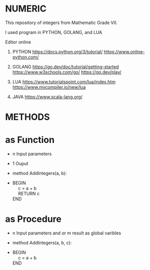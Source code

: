 # NUMERIC

This repository of integers from Mathematic Grade VII.

I used program in PYTHON, GOLANG, and LUA

Editor online
1. PYTHON
https://docs.python.org/3/tutorial/
https://www.online-python.com/

2. GOLANG
https://go.dev/doc/tutorial/getting-started
https://www.w3schools.com/go/
https://go.dev/play/

3. LUA
https://www.tutorialspoint.com/lua/index.htm
https://www.mycompiler.io/new/lua

4. JAVA
https://www.scala-lang.org/

# METHODS 
# as Function
- n Input parameters
- 1 Ouput

- method AddIntegers(a, b): 
- BEGIN \
  &emsp; c = a + b \
  &emsp; RETURN c \
  END 


# as Procedure
- n Input parameters and or m result as global varibles

- method AddIntegers(a, b, c): 
- BEGIN \
  &emsp; c = a + b \
  END 
